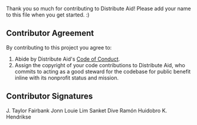 Thank you so much for contributing to Distribute Aid! Please add your name to this file when you get started. :)

## Contributor Agreement

By contributing to this project you agree to:

1. Abide by Distribute Aid's [Code of Conduct](https://www.notion.so/distributeaid/Code-of-Conduct-6ba4ca07a6fa4e4da9ef8ad91757c5b4).
2. Assign the copyright of your code contributions to Distribute Aid, who commits to acting as a good steward for the codebase for public benefit inline with its nonprofit status and mission.

## Contributor Signatures

J. Taylor Fairbank
Jonn Louie Lim
Sanket Dive
Ramón Huidobro
K. Hendrikse
